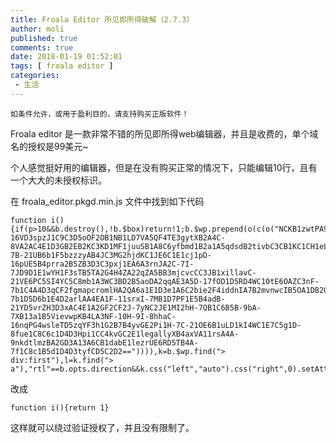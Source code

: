 ```yaml
---
title: Froala Editor 所见即所得破解（2.7.3）
author: moli
published: true
comments: true
date: 2018-01-19 01:52:01
tags: [ froala editor ]
categories:
 - 生活
---
```


```
如条件允许，或用于盈利目的，请支持购买正版软件！
```

Froala editor 是一款非常不错的所见即所得web编辑器，并且是收费的，单个域名的授权是99美元~

个人感觉挺好用的编辑器，但是在没有购买正常的情况下，只能编辑10行，且有一个大大的未授权标识。

在 froala_editor.pkgd.min.js 文件中找到如下代码

```
function i(){if(p>10&&b.destroy(),!b.$box)return!1;b.$wp.prepend(o(c(o("NCKB1zwtPA9tqzajXC2c2A7B-16VD3spzJ1C9C3D5oOF2OB1NB1LD7VA5QF4TE3gytXB2A4C-8VA2AC4E1D3GB2EB2KC3KD1MF1juuSB1A8C6yfbmd1B2a1A5qdsdB2tivbC3CB1KC1CH1eLA2sTF1B4I4H-7B-21UB6b1F5bzzzyAB4JC3MG2hjdKC1JE6C1E1cj1pD-16pUE5B4prra2B5ZB3D3C3pxj1EA6A3rnJA2C-7I-7JD9D1E1wYH1F3sTB5TA2G4H4ZA22qZA5BB3mjcvcCC3JB1xillavC-21VE6PC5SI4YC5C8mb1A3WC3BD2B5aoDA2qqAE3A5D-17fOD1D5RD4WC10tE6OAZC3nF-7b1C4A4D3qCF2fgmapcromlHA2QA6a1E1D3e1A6C2bie2F4iddnIA7B2mvnwcIB5OA1DB2OLQA3PB10WC7WC5d1E3uI-7b1D5D6b1E4D2arlAA4EA1F-11srxI-7MB1D7PF1E5B4adB-21YD5vrZH3D3xAC4E1A2GF2CF2J-7yNC2JE1MI2hH-7QB1C6B5B-9bA-7XB13a1B5VievwpKB4LA3NF-10H-9I-8hhaC-16nqPG4wsleTD5zqYF3h1G2B7B4yvGE2Pi1H-7C-21OE6B1uLD1kI4WC1E7C5g1D-8fue1C8C6c1D4D3Hpi1CC4kvGC2E1legallyXB4axVA11rsA4A-9nkdtlmzBA2GD3A13A6CB1dabE1lezrUE6RD5TB4A-7f1C8c1B5d1D4D3tyfCD5C2D2==")))),k=b.$wp.find("> div:first"),l=k.find("> a"),"rtl"==b.opts.direction&&k.css("left","auto").css("right",0).setAttribute("direction","rtl"),p++}
```

改成

```
function i(){return 1}
```

这样就可以绕过验证授权了，并且没有限制了。

